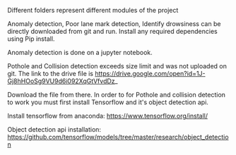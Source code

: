 Different folders represent different modules of the project

Anomaly detection, Poor lane mark detection, Identify drowsiness can be directly downloaded from git and run. Install any required dependencies using Pip install. 

Anomaly detection is done on a jupyter notebook.

Pothole and Collision detection exceeds size limit and was not uploaded on git. The link to the drive file is https://drive.google.com/open?id=1J-Gj8hHOoSg9VU9d6i092XqGtVfvdDz_

Download the file from there.
In order to for Pothole and collision detection to work you must first install Tensorflow and it's object detection api.

Install tensorflow from anaconda:
https://www.tensorflow.org/install/

Object detection api installation:
https://github.com/tensorflow/models/tree/master/research/object_detection

